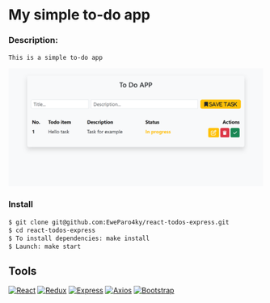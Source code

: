 # My simple to-do app

### Description:
    This is a simple to-do app

![Image alt](https://github.com/EweParo4ky/react-todos-express/blob/home/localhost_3000_(iPhone%2012%20Pro).png)

 ### Install
    $ git clone git@github.com:EweParo4ky/react-todos-express.git
    $ cd react-todos-express
    $ To install dependencies: make install
    $ Launch: make start

  ## Tools
[![React][React-badge]][React-url]
[![Redux][Redux-badge]][Redux-url]
[![Express][express-badge]][express-url]
[![Axios][Axios-badge]][Axios-url]
[![Bootstrap][Bootstrap-badge]][Bootstrap-url]

[React-badge]: https://img.shields.io/badge/react-%2320232a.svg?style=for-the-badge&logo=react&logoColor=%2361DAFB
[React-url]: https://ru.legacy.reactjs.org/

[Redux-badge]: https://img.shields.io/badge/redux-%23593d88.svg?style=for-the-badge&logo=redux&logoColor=white
[Redux-url]: https://redux.js.org/

[Axios-badge]: https://img.shields.io/badge/Axios-5A29E4?style=flat&logo=i18next&logoColor=white
[Axios-url]: https://axios-http.com

[Bootstrap-badge]: https://img.shields.io/badge/Bootstrap-712CF9?style=flat&logo=bootstrap&logoColor=white
[Bootstrap-url]: https://getbootstrap.com

[express-badge]: https://img.shields.io/badge/express.js-%23404d59.svg?style=for-the-badge&logo=express&logoColor=%2361DAFB
[express-url]: https://expressjs.com/
